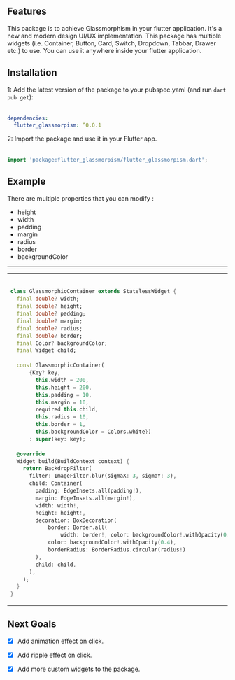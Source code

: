 <!--
This README describes the package. If you publish this package to pub.dev,
this README's contents appear on the landing page for your package.

For information about how to write a good package README, see the guide for
[writing package pages](https://dart.dev/guides/libraries/writing-package-pages).

For general information about developing packages, see the Dart guide for
[creating packages](https://dart.dev/guides/libraries/create-library-packages)
and the Flutter guide for
[developing packages and plugins](https://flutter.dev/developing-packages).
-->


## Features

This package is to achieve Glassmorphism in your flutter application. It's a new and modern design
UI/UX implementation. This package has multiple widgets (i.e. Container, Button, Card, Switch,
Dropdown, Tabbar, Drawer etc.) to use. You can use it anywhere inside your flutter application.

## Installation

1: Add the latest version of the package to your pubspec.yaml (and run `dart pub get`):

```yaml

dependencies:
  flutter_glassmorpism: ^0.0.1

```

2: Import the package and use it in your Flutter app.

```dart

import 'package:flutter_glassmorpism/flutter_glassmorpism.dart';

```

## Example

There are multiple properties that you can modify :

  - height
  - width
  - padding
  - margin
  - radius
  - border
  - backgroundColor

<hr>




<table>


<tr>


<td>


```dart

class GlassmorphicContainer extends StatelessWidget {
  final double? width;
  final double? height;
  final double? padding;
  final double? margin;
  final double? radius;
  final double? border;
  final Color? backgroundColor;
  final Widget child;

  const GlassmorphicContainer(
      {Key? key,
        this.width = 200,
        this.height = 200,
        this.padding = 10,
        this.margin = 10,
        required this.child,
        this.radius = 10,
        this.border = 1,
        this.backgroundColor = Colors.white})
      : super(key: key);

  @override
  Widget build(BuildContext context) {
    return BackdropFilter(
      filter: ImageFilter.blur(sigmaX: 3, sigmaY: 3),
      child: Container(
        padding: EdgeInsets.all(padding!),
        margin: EdgeInsets.all(margin!),
        width: width!,
        height: height!,
        decoration: BoxDecoration(
            border: Border.all(
                width: border!, color: backgroundColor!.withOpacity(0.3)),
            color: backgroundColor!.withOpacity(0.4),
            borderRadius: BorderRadius.circular(radius!)
        ),
        child: child,
      ),
    );
  }
}

```

</td>


<td>

[//]: # (<img src="https://github.com/bijumondal18/bouncy_container_flutter_package/blob/main/lib/src/BouncingContainer.png" alt="Sample Image">)

</td>

</tr>

</table>

## Next Goals

- [x] Add animation effect on click.

- [x] Add ripple effect on click.

- [x] Add more custom widgets to the package.